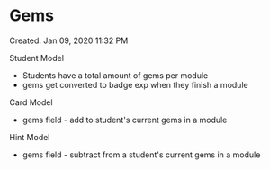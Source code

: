 # Gems

Created: Jan 09, 2020 11:32 PM

Student Model

- Students have a total amount of gems per module
- gems get converted to badge exp when they finish a module

Card Model

- gems field - add to student's current gems in a module

Hint Model 

- gems field - subtract from a student's current gems in a module